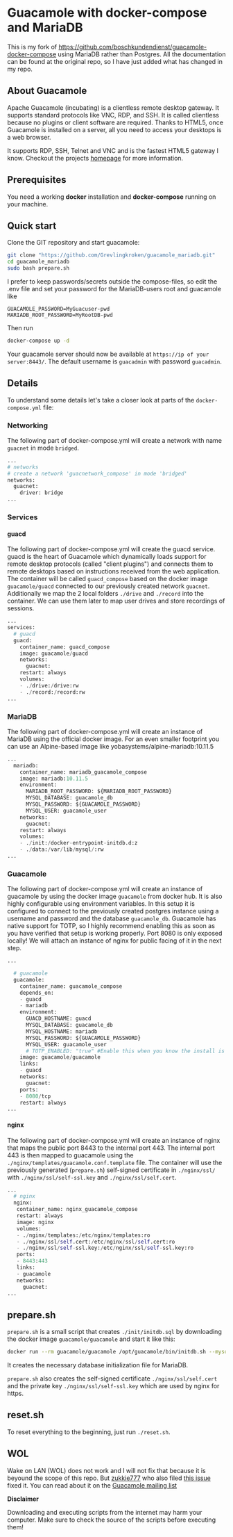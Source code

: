 # Guacamole with docker-compose and MariaDB

This is my fork of https://github.com/boschkundendienst/guacamole-docker-compose using MariaDB rather than Postgres. All the documentation can be found at the original repo, so I have
just added what has changed in my repo.


## About Guacamole
Apache Guacamole (incubating) is a clientless remote desktop gateway. It supports standard protocols like VNC, RDP, and SSH. It is called clientless because no plugins or client software are required. Thanks to HTML5, once Guacamole is installed on a server, all you need to access your desktops is a web browser.

It supports RDP, SSH, Telnet and VNC and is the fastest HTML5 gateway I know. Checkout the projects [homepage](https://guacamole.incubator.apache.org/) for more information.

## Prerequisites
You need a working **docker** installation and **docker-compose** running on your machine.

## Quick start
Clone the GIT repository and start guacamole:

~~~bash
git clone "https://github.com/Grevlingkroken/guacamole_mariadb.git"
cd guacamole_mariadb
sudo bash prepare.sh
~~~
I prefer to keep passwords/secrets outside the compose-files, so edit the .env file and set your password for the MariaDB-users root and guacamole like
~~~
GUACAMOLE_PASSWORD=MyGuacuser-pwd
MARIADB_ROOT_PASSWORD=MyRootDB-pwd
~~~

Then run
~~~bash
docker-compose up -d
~~~

Your guacamole server should now be available at `https://ip of your server:8443/`. The default username is `guacadmin` with password `guacadmin`.

## Details
To understand some details let's take a closer look at parts of the `docker-compose.yml` file:

### Networking
The following part of docker-compose.yml will create a network with name `guacnet` in mode `bridged`.
~~~python
...
# networks
# create a network 'guacnetwork_compose' in mode 'bridged'
networks:
  guacnet:
    driver: bridge
...
~~~

### Services
#### guacd
The following part of docker-compose.yml will create the guacd service. guacd is the heart of Guacamole which dynamically loads support for remote desktop protocols (called "client plugins") and connects them to remote desktops based on instructions received from the web application. The container will be called `guacd_compose` based on the docker image `guacamole/guacd` connected to our previously created network `guacnet`. Additionally we map the 2 local folders `./drive` and `./record` into the container. We can use them later to map user drives and store recordings of sessions.

~~~python
...
services:
  # guacd
  guacd:
    container_name: guacd_compose
    image: guacamole/guacd
    networks:
      guacnet:
    restart: always
    volumes:
    - ./drive:/drive:rw
    - ./record:/record:rw
...
~~~

### MariaDB
The following part of docker-compose.yml will create an instance of MariaDB using the official docker image. For an even smaller footprint you can use an Alpine-based image like yobasystems/alpine-mariadb:10.11.5

~~~python
...
  mariadb:
    container_name: mariadb_guacamole_compose
    image: mariadb:10.11.5
    environment:
      MARIADB_ROOT_PASSWORD: ${MARIADB_ROOT_PASSWORD}
      MYSQL_DATABASE: guacamole_db
      MYSQL_PASSWORD: ${GUACAMOLE_PASSWORD}
      MYSQL_USER: guacamole_user
    networks:
      guacnet:
    restart: always
    volumes:
    - ./init:/docker-entrypoint-initdb.d:z
    - ./data:/var/lib/mysql/:rw
...

~~~

### Guacamole
The following part of docker-compose.yml will create an instance of guacamole by using the docker image `guacamole` from docker hub. It is also highly configurable using environment variables. In this setup it is configured to connect to the previously created postgres instance using a username and password and the database `guacamole_db`. Guacamole has native support for TOTP, so I highly recommend enabling this as soon as you have verified that setup is working properly. Port 8080 is only exposed locally! We will attach an instance of nginx for public facing of it in the next step.

~~~python
...

  # guacamole
  guacamole:
    container_name: guacamole_compose
    depends_on:
    - guacd
    - mariadb
    environment:
      GUACD_HOSTNAME: guacd
      MYSQL_DATABASE: guacamole_db
      MYSQL_HOSTNAME: mariadb
      MYSQL_PASSWORD: ${GUACAMOLE_PASSWORD}
      MYSQL_USER: guacamole_user
      # TOTP_ENABLED: "true" #Enable this when you know the install is working
    image: guacamole/guacamole
    links:
    - guacd
    networks:
      guacnet:
    ports:
    - 8080/tcp
    restart: always
...
~~~

#### nginx
The following part of docker-compose.yml will create an instance of nginx that maps the public port 8443 to the internal port 443. The internal port 443 is then mapped to guacamole using the `./nginx/templates/guacamole.conf.template` file. The container will use the previously generated (`prepare.sh`) self-signed certificate in `./nginx/ssl/` with `./nginx/ssl/self-ssl.key` and `./nginx/ssl/self.cert`.

~~~python
...
  # nginx
  nginx:
   container_name: nginx_guacamole_compose
   restart: always
   image: nginx
   volumes:
   - ./nginx/templates:/etc/nginx/templates:ro
   - ./nginx/ssl/self.cert:/etc/nginx/ssl/self.cert:ro
   - ./nginx/ssl/self-ssl.key:/etc/nginx/ssl/self-ssl.key:ro
   ports:
   - 8443:443
   links:
   - guacamole
   networks:
     guacnet:
...
~~~

## prepare.sh
`prepare.sh` is a small script that creates `./init/initdb.sql` by downloading the docker image `guacamole/guacamole` and start it like this:

~~~bash
docker run --rm guacamole/guacamole /opt/guacamole/bin/initdb.sh --mysql > ./init/initdb.sql
~~~

It creates the necessary database initialization file for MariaDB.

`prepare.sh` also creates the self-signed certificate `./nginx/ssl/self.cert` and the private key `./nginx/ssl/self-ssl.key` which are used
by nginx for https.

## reset.sh
To reset everything to the beginning, just run `./reset.sh`.

## WOL

Wake on LAN (WOL) does not work and I will not fix that because it is beyound the scope of this repo. But [zukkie777](https://github.com/zukkie777) who also filed [this issue](https://github.com/boschkundendienst/guacamole-docker-compose/issues/12) fixed it. You can read about it on the [Guacamole mailing list](http://apache-guacamole-general-user-mailing-list.2363388.n4.nabble.com/How-to-docker-composer-for-WOL-td9164.html)

**Disclaimer**

Downloading and executing scripts from the internet may harm your computer. Make sure to check the source of the scripts before executing them!
